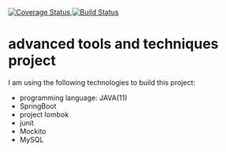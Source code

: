 [![Coverage Status](https://coveralls.io/repos/github/sreeUNIFI/ATAT/badge.svg?branch=master)](https://coveralls.io/github/sreeUNIFI/ATAT?branch=master),[![Build Status](https://travis-ci.com/sreeUNIFI/ATAT.svg?branch=master)](https://travis-ci.com/sreeUNIFI/ATAT)
# advanced tools and techniques project
I am using the following technologies to build this project:
   - programming language: JAVA(11)
   - SpringBoot
   - project lombok
   - junit
   - Mockito
   - MySQL
   
